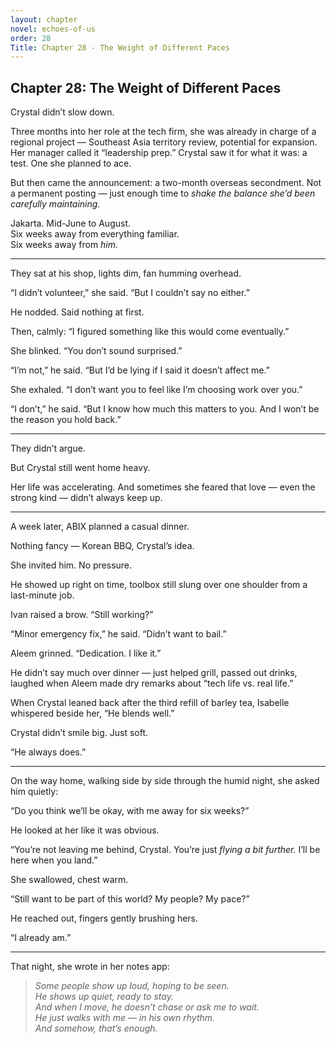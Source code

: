 ```yaml
---
layout: chapter
novel: echoes-of-us
order: 28
Title: Chapter 28 - The Weight of Different Paces
---
```


## Chapter 28: The Weight of Different Paces

Crystal didn’t slow down.

Three months into her role at the tech firm, she was already in charge of a regional project — Southeast Asia territory review, potential for expansion. Her manager called it “leadership prep.” Crystal saw it for what it was: a test. One she planned to ace.

But then came the announcement: a two-month overseas secondment. Not a permanent posting — just enough time to *shake the balance she’d been carefully maintaining.*

Jakarta. Mid-June to August.  
Six weeks away from everything familiar.  
Six weeks away from *him.*

---

They sat at his shop, lights dim, fan humming overhead.

“I didn’t volunteer,” she said. “But I couldn’t say no either.”

He nodded. Said nothing at first.

Then, calmly: “I figured something like this would come eventually.”

She blinked. “You don’t sound surprised.”

“I’m not,” he said. “But I’d be lying if I said it doesn’t affect me.”

She exhaled. “I don’t want you to feel like I’m choosing work over you.”

“I don’t,” he said. “But I know how much this matters to you. And I won’t be the reason you hold back.”

---

They didn’t argue.

But Crystal still went home heavy.

Her life was accelerating. And sometimes she feared that love — even the strong kind — didn’t always keep up.

---

A week later, ABIX planned a casual dinner.

Nothing fancy — Korean BBQ, Crystal’s idea.

She invited him. No pressure.

He showed up right on time, toolbox still slung over one shoulder from a last-minute job.

Ivan raised a brow. “Still working?”

“Minor emergency fix,” he said. “Didn’t want to bail.”

Aleem grinned. “Dedication. I like it.”

He didn’t say much over dinner — just helped grill, passed out drinks, laughed when Aleem made dry remarks about “tech life vs. real life.”

When Crystal leaned back after the third refill of barley tea, Isabelle whispered beside her, “He blends well.”

Crystal didn’t smile big. Just soft.

“He always does.”

---

On the way home, walking side by side through the humid night, she asked him quietly:

“Do you think we’ll be okay, with me away for six weeks?”

He looked at her like it was obvious.

“You’re not leaving me behind, Crystal. You’re just *flying a bit further.* I’ll be here when you land.”

She swallowed, chest warm.

“Still want to be part of this world? My people? My pace?”

He reached out, fingers gently brushing hers.

“I already am.”

---

That night, she wrote in her notes app:

> *Some people show up loud, hoping to be seen.*  
> *He shows up quiet, ready to stay.*  
> *And when I move, he doesn’t chase or ask me to wait.*  
> *He just walks with me — in his own rhythm.*  
> *And somehow, that’s enough.*